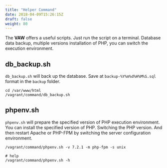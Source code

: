 ```yaml
---
title: "Helper Command"
date: 2018-04-09T15:26:15Z
draft: false
weight: 80
---
```


The **VAW** offers a useful scripts. Just run the script on a terminal. Database data backup, multiple versions installation of PHP, you can switch the execution environment.

## db_backup.sh

`db_backup.sh` will back up the database. Save at `backup-%Y%m%d%H%M%S.sql` format in the `backup` folder.

	cd /var/www/html
	/vagrant/command/db_backup.sh

## phpenv.sh

`phpenv.sh` will prepare the specified version of PHP execution environment. You can install the specified version of PHP. Switching the PHP version. And then restart Apache or PHP-FPM by switching the server configuration environment.

	/vagrant/command/phpenv.sh -v 7.2.1 -m php-fpm -s unix

	# help
	/vagrant/command/phpenv.sh -h
